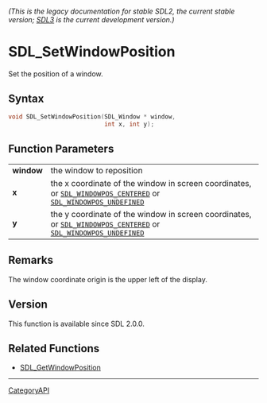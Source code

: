 ###### (This is the legacy documentation for stable SDL2, the current stable version; [SDL3](https://wiki.libsdl.org/SDL3/) is the current development version.)
# SDL_SetWindowPosition

Set the position of a window.

## Syntax

```c
void SDL_SetWindowPosition(SDL_Window * window,
                           int x, int y);

```

## Function Parameters

|                |                                                                                                                                                                     |
| -------------- | ------------------------------------------------------------------------------------------------------------------------------------------------------------------- |
| **window**     | the window to reposition                                                                                                                                            |
| **x**          | the x coordinate of the window in screen coordinates, or [`SDL_WINDOWPOS_CENTERED`](SDL_WINDOWPOS_CENTERED) or [`SDL_WINDOWPOS_UNDEFINED`](SDL_WINDOWPOS_UNDEFINED) |
| **y**          | the y coordinate of the window in screen coordinates, or [`SDL_WINDOWPOS_CENTERED`](SDL_WINDOWPOS_CENTERED) or [`SDL_WINDOWPOS_UNDEFINED`](SDL_WINDOWPOS_UNDEFINED) |

## Remarks

The window coordinate origin is the upper left of the display.

## Version

This function is available since SDL 2.0.0.

## Related Functions

* [SDL_GetWindowPosition](SDL_GetWindowPosition.md)

----
[CategoryAPI](CategoryAPI.md)
